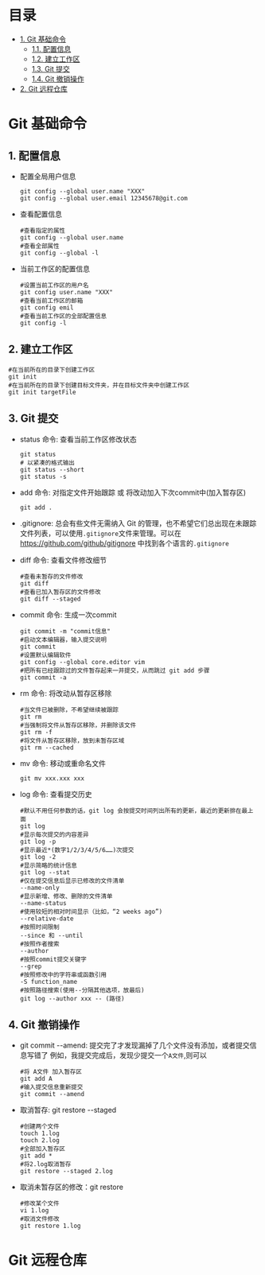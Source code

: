 # 目录
- [1. Git 基础命令](#git-基础命令)
	- [1.1. 配置信息](#1-配置信息)
	- [1.2. 建立工作区](#2-建立工作区)
	- [1.3. Git 提交](#3-git-提交)
	- [1.4. Git 撤销操作](#4-git-撤销操作)
- [2. Git 远程仓库](#git-远程仓库)

# Git 基础命令
## 1. 配置信息
- 配置全局用户信息
	```shell
	git config --global user.name "XXX"
	git config --global user.email 12345678@git.com
	```
- 查看配置信息
	```shell
	#查看指定的属性
	git config --global user.name
	#查看全部属性
	git config --global -l
	```
-  当前工作区的配置信息
	```shell
	#设置当前工作区的用户名
	git config user.name "XXX"
	#查看当前工作区的邮箱
	git config emil
	#查看当前工作区的全部配置信息
	git config -l
	```

## 2. 建立工作区
```shell
#在当前所在的目录下创建工作区
git init
#在当前所在的目录下创建目标文件夹，并在目标文件夹中创建工作区
git init targetFile
```

## 3. Git 提交
- status 命令: 查看当前工作区修改状态
	 ```shell
	git status
	# 以紧凑的格式输出
	git status --short
	git status -s
	```
	
- add 命令: 对指定文件开始跟踪 或 将改动加入下次commit中(加入暂存区)
	```shell
	git add .
	```
	
- .gitignore: 总会有些文件无需纳入 Git 的管理，也不希望它们总出现在未跟踪文件列表，可以使用``.gitignore``文件来管理。可以在  https://github.com/github/gitignore 中找到各个语言的``.gitignore``

- diff 命令: 查看文件修改细节

   ```shell
   #查看未暂存的文件修改
   git diff
   #查看已加入暂存区的文件修改
   git diff --staged
   ```

- commit 命令: 生成一次commit

   ```shell
   git commit -m "commit信息"
   #启动文本编辑器，输入提交说明
   git commit
   #设置默认编辑软件
   git config --global core.editor vim
   #把所有已经跟踪过的文件暂存起来一并提交，从而跳过 git add 步骤
   git commit -a
   ```

- rm 命令: 将改动从暂存区移除

  ```shell
  #当文件已被删除，不希望继续被跟踪
  git rm
  #当强制将文件从暂存区移除，并删除该文件
  git rm -f
  #将文件从暂存区移除，放到未暂存区域
  git rm --cached
  ```

- mv 命令: 移动或重命名文件

  ```shell
  git mv xxx.xxx xxx
  ```

- log 命令: 查看提交历史

  ```shell
  #默认不用任何参数的话，git log 会按提交时间列出所有的更新，最近的更新排在最上面
  git log
  #显示每次提交的内容差异
  git log -p
  #显示最近*(数字1/2/3/4/5/6……)次提交
  git log -2
  #显示简略的统计信息
  git log --stat
  #仅在提交信息后显示已修改的文件清单
  --name-only
  #显示新增、修改、删除的文件清单
  --name-status
  #使用较短的相对时间显示（比如，“2 weeks ago”)
  --relative-date
  #按照时间限制
  --since 和 --until
  #按照作者搜索
  --author
  #按照commit提交关键字
  --grep
  #按照修改中的字符串或函数引用
  -S function_name
  #按照路径搜索(使用--分隔其他选项，放最后)
  git log --author xxx -- (路径)
  ```

## 4. Git 撤销操作

- git commit --amend: 提交完了才发现漏掉了几个文件没有添加，或者提交信息写错了
  例如，我提交完成后，发现少提交一个``A文件``,则可以

  ```shell
  #将 A文件 加入暂存区
  git add A
  #输入提交信息重新提交
  git commit --amend
  ```

- 取消暂存: git restore --staged <file>

  ```shell
  #创建两个文件
  touch 1.log
  touch 2.log
  #全部加入暂存区
  git add *
  #将2.log取消暂存
  git restore --staged 2.log
  ```

- 取消未暂存区的修改：git restore <file>

  ```shell
  #修改某个文件
  vi 1.log
  #取消文件修改
  git restore 1.log
  ```




# Git 远程仓库







